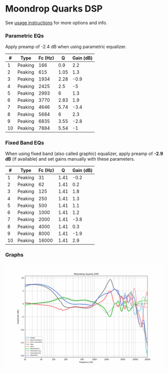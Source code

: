 # Moondrop Quarks DSP
See [usage instructions](https://github.com/jaakkopasanen/AutoEq#usage) for more options and info.

### Parametric EQs
Apply preamp of -2.4 dB when using parametric equalizer.

|   # | Type    |   Fc (Hz) |    Q |   Gain (dB) |
|-----|---------|-----------|------|-------------|
|   1 | Peaking |       166 | 0.9  |         2.2 |
|   2 | Peaking |       615 | 1.05 |         1.3 |
|   3 | Peaking |      1934 | 2.28 |        -0.9 |
|   4 | Peaking |      2425 | 2.5  |        -5   |
|   5 | Peaking |      2993 | 6    |         1.3 |
|   6 | Peaking |      3770 | 2.83 |         1.9 |
|   7 | Peaking |      4646 | 5.74 |        -3.4 |
|   8 | Peaking |      5684 | 6    |         2.3 |
|   9 | Peaking |      6835 | 3.55 |        -2.8 |
|  10 | Peaking |      7884 | 5.54 |        -1   |

### Fixed Band EQs
When using fixed band (also called graphic) equalizer, apply preamp of **-2.9 dB** (if available) and set gains manually with these parameters.

|   # | Type    |   Fc (Hz) |    Q |   Gain (dB) |
|-----|---------|-----------|------|-------------|
|   1 | Peaking |        31 | 1.41 |        -0.2 |
|   2 | Peaking |        62 | 1.41 |         0.2 |
|   3 | Peaking |       125 | 1.41 |         1.8 |
|   4 | Peaking |       250 | 1.41 |         1.3 |
|   5 | Peaking |       500 | 1.41 |         1.1 |
|   6 | Peaking |      1000 | 1.41 |         1.2 |
|   7 | Peaking |      2000 | 1.41 |        -3.8 |
|   8 | Peaking |      4000 | 1.41 |         0.3 |
|   9 | Peaking |      8000 | 1.41 |        -1.9 |
|  10 | Peaking |     16000 | 1.41 |         2.9 |

### Graphs
![](./Moondrop%20Quarks%20DSP.png)

